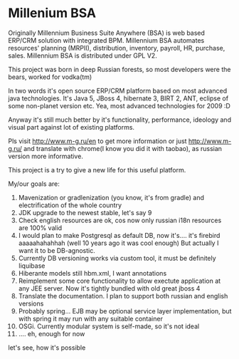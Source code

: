 # Millenium BSA
Originally Millennium Business Suite Anywhere (BSA) is web based ERP/CRM solution with integrated BPM. Millennium BSA automates resources' planning (MRPII), distribution, inventory, payroll, HR, purchase, sales. Millennium BSA is distributed under GPL V2.

This project was born in deep Russian forests, so most developers were the bears, worked for vodka(tm)

In two words it's open source ERP/CRM platform based on most advanced java technologies.
It's Java 5, JBoss 4, hibernate 3, BIRT 2, ANT, eclipse of some non-planet version etc. Yea, most advanced technologies for 2009 :D

Anyway it's still much better by it's functionality, performance, ideology and visual part against lot of existing platforms.

Pls visit http://www.m-g.ru/en to get more information
or just http://www.m-g.ru/ and translate with chrome(I know you did it with taobao), as russian version more informative.

This project is a try to give a new life for this useful platform.

My/our goals are:
1.  Mavenization or gradlenization (you know, it's from gradle) and electrification of the whole country
2.  JDK upgrade to the newest stable, let's say 9
3.  Check english resources are ok, cos now only russian i18n resources are 100% valid
4.  I would plan to make Postgresql as default DB, now it's.... it's firebird aaaaahahahhah (well 10 years ago it was cool enough)
But actually I want it to be DB-agnostic.
5.  Currently DB versioning works via custom tool, it must be definitely liquibase
6.  Hiberante models still hbm.xml, I want annotations
7.  Reimplement some core functionality to allow exectute application at any JEE server. Now it's tightly bundled with old great jboss 4
8.  Translate the documentation. I plan to support both russian and english versions
9.  Probably spring... EJB may be optional service layer implementation, but with spring it may run with any suitable container
10. OSGi. Currently modular system is self-made, so it's not ideal
11. .... eh, enough for now

let's see, how it's possible